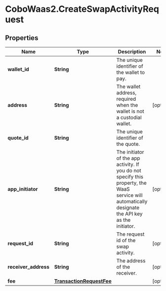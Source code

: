 # CoboWaas2.CreateSwapActivityRequest

## Properties

Name | Type | Description | Notes
------------ | ------------- | ------------- | -------------
**wallet_id** | **String** | The unique identifier of the wallet to pay. | 
**address** | **String** | The wallet address, required when the wallet is not a custodial wallet. | [optional] 
**quote_id** | **String** | The unique identifier of the quote. | 
**app_initiator** | **String** | The initiator of the app activity. If you do not specify this property, the WaaS service will automatically designate the API key as the initiator. | [optional] 
**request_id** | **String** | The request id of the swap activity. | [optional] 
**receiver_address** | **String** | The address of the receiver. | [optional] 
**fee** | [**TransactionRequestFee**](TransactionRequestFee.md) |  | [optional] 


